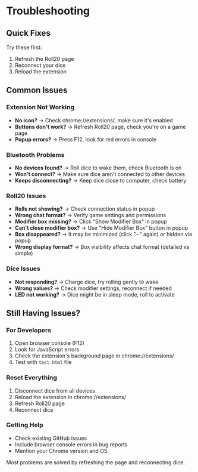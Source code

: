 # Troubleshooting

## Quick Fixes

Try these first:

1. Refresh the Roll20 page
2. Reconnect your dice
3. Reload the extension

## Common Issues

### Extension Not Working

- **No icon?** → Check chrome://extensions/, make sure it's enabled
- **Buttons don't work?** → Refresh Roll20 page, check you're on a game page
- **Popup errors?** → Press F12, look for red errors in console

### Bluetooth Problems

- **No devices found?** → Roll dice to wake them, check Bluetooth is on
- **Won't connect?** → Make sure dice aren't connected to other devices
- **Keeps disconnecting?** → Keep dice close to computer, check battery

### Roll20 Issues

- **Rolls not showing?** → Check connection status in popup
- **Wrong chat format?** → Verify game settings and permissions
- **Modifier box missing?** → Click "Show Modifier Box" in popup
- **Can't close modifier box?** → Use "Hide Modifier Box" button in popup
- **Box disappeared?** → It may be minimized (click "−" again) or hidden via popup
- **Wrong display format?** → Box visibility affects chat format (detailed vs simple)

### Dice Issues

- **Not responding?** → Charge dice, try rolling gently to wake
- **Wrong values?** → Check modifier settings, reconnect if needed
- **LED not working?** → Dice might be in sleep mode, roll to activate

## Still Having Issues?

### For Developers

1. Open browser console (F12)
2. Look for JavaScript errors
3. Check the extension's background page in chrome://extensions/
4. Test with `test.html` file

### Reset Everything

1. Disconnect dice from all devices
2. Reload the extension in chrome://extensions/
3. Refresh Roll20 page
4. Reconnect dice

### Getting Help

- Check existing GitHub issues
- Include browser console errors in bug reports
- Mention your Chrome version and OS

Most problems are solved by refreshing the page and reconnecting dice.
